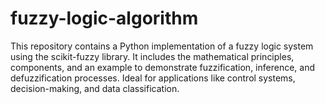 # fuzzy-logic-algorithm
This repository contains a Python implementation of a fuzzy logic system using the scikit-fuzzy library. It includes the mathematical principles, components, and an example to demonstrate fuzzification, inference, and defuzzification processes. Ideal for applications like control systems, decision-making, and data classification.
